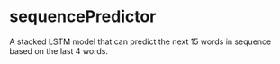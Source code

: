 # sequencePredictor

A stacked LSTM model that can predict the next 15 words in sequence based on the last 4 words.
